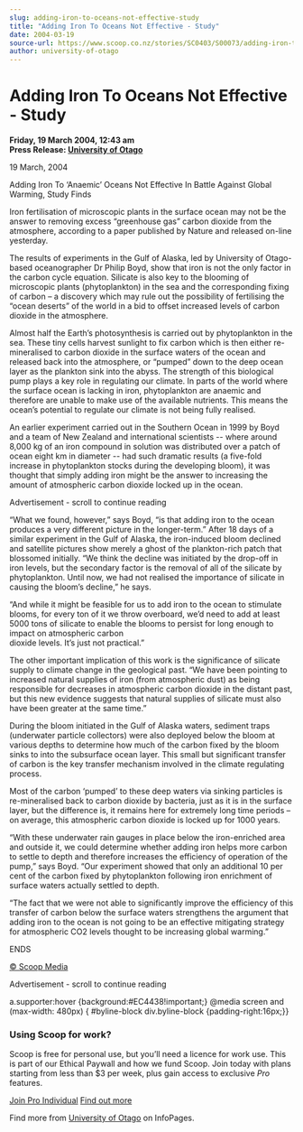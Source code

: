 ```yaml
---
slug: adding-iron-to-oceans-not-effective-study
title: "Adding Iron To Oceans Not Effective - Study"
date: 2004-03-19
source-url: https://www.scoop.co.nz/stories/SC0403/S00073/adding-iron-to-oceans-not-effective-study.htm
author: university-of-otago
---
```

Adding Iron To Oceans Not Effective - Study
===========================================

**Friday, 19 March 2004, 12:43 am**  
**Press Release: [University of Otago](https://info.scoop.co.nz/University_of_Otago)**

19 March, 2004

Adding Iron To ‘Anaemic’ Oceans Not Effective In Battle Against Global Warming, Study Finds

Iron fertilisation of microscopic plants in the surface ocean may not be the answer to removing excess “greenhouse gas” carbon dioxide from the atmosphere, according to a paper published by Nature and released on-line yesterday.

The results of experiments in the Gulf of Alaska, led by University of Otago-based oceanographer Dr Philip Boyd, show that iron is not the only factor in the carbon cycle equation. Silicate is also key to the blooming of microscopic plants (phytoplankton) in the sea and the corresponding fixing of carbon – a discovery which may rule out the possibility of fertilising the “ocean deserts” of the world in a bid to offset increased levels of carbon dioxide in the atmosphere.

Almost half the Earth’s photosynthesis is carried out by phytoplankton in the sea. These tiny cells harvest sunlight to fix carbon which is then either re-mineralised to carbon dioxide in the surface waters of the ocean and released back into the atmosphere, or “pumped” down to the deep ocean layer as the plankton sink into the abyss. The strength of this biological pump plays a key role in regulating our climate. In parts of the world where the surface ocean is lacking in iron, phytoplankton are anaemic and therefore are unable to make use of the available nutrients. This means the ocean’s potential to regulate our climate is not being fully realised.

An earlier experiment carried out in the Southern Ocean in 1999 by Boyd and a team of New Zealand and international scientists -- where around 8,000 kg of an iron compound in solution was distributed over a patch of ocean eight km in diameter -- had such dramatic results (a five-fold increase in phytoplankton stocks during the developing bloom), it was thought that simply adding iron might be the answer to increasing the amount of atmospheric carbon dioxide locked up in the ocean.

Advertisement - scroll to continue reading





“What we found, however,” says Boyd, “is that adding iron to the ocean produces a very different picture in the longer-term.” After 18 days of a similar experiment in the Gulf of Alaska, the iron-induced bloom declined and satellite pictures show merely a ghost of the plankton-rich patch that blossomed initially. “We think the decline was initiated by the drop-off in iron levels, but the secondary factor is the removal of all of the silicate by phytoplankton. Until now, we had not realised the importance of silicate in causing the bloom’s decline,” he says.

“And while it might be feasible for us to add iron to the ocean to stimulate blooms, for every ton of it we throw overboard, we’d need to add at least 5000 tons of silicate to enable the blooms to persist for long enough to impact on atmospheric carbon  
dioxide levels. It’s just not practical.”

The other important implication of this work is the significance of silicate supply to climate change in the geological past. “We have been pointing to increased natural supplies of iron (from atmospheric dust) as being responsible for decreases in atmospheric carbon dioxide in the distant past, but this new evidence suggests that natural supplies of silicate must also have been greater at the same time.”

During the bloom initiated in the Gulf of Alaska waters, sediment traps (underwater particle collectors) were also deployed below the bloom at various depths to determine how much of the carbon fixed by the bloom sinks to into the subsurface ocean layer. This small but significant transfer of carbon is the key transfer mechanism involved in the climate regulating process.

Most of the carbon ‘pumped’ to these deep waters via sinking particles is re-mineralised back to carbon dioxide by bacteria, just as it is in the surface layer, but the difference is, it remains here for extremely long time periods – on average, this atmospheric carbon dioxide is locked up for 1000 years.

“With these underwater rain gauges in place below the iron-enriched area and outside it, we could determine whether adding iron helps more carbon to settle to depth and therefore increases the efficiency of operation of the pump,” says Boyd. “Our experiment showed that only an additional 10 per cent of the carbon fixed by phytoplankton following iron enrichment of surface waters actually settled to depth.

“The fact that we were not able to significantly improve the efficiency of this transfer of carbon below the surface waters strengthens the argument that adding iron to the ocean is not going to be an effective mitigating strategy for atmospheric CO2 levels thought to be increasing global warming.”

ENDS

[© Scoop Media](http://www.scoop.co.nz/about/terms.html)  

Advertisement - scroll to continue reading



a.supporter:hover {background:#EC4438!important;} @media screen and (max-width: 480px) { #byline-block div.byline-block {padding-right:16px;}}

### Using Scoop for work?

Scoop is free for personal use, but you’ll need a licence for work use. This is part of our Ethical Paywall and how we fund Scoop. Join today with plans starting from less than $3 per week, plus gain access to exclusive _Pro_ features.  
  
[Join Pro Individual](https://pro.scoop.co.nz/Individual/?from=ProIn24) [Find out more](https://pro.scoop.co.nz/using-scoop-for-work/?from=ProIn24)

Find more from [University of Otago](https://info.scoop.co.nz/University_of_Otago) on InfoPages.